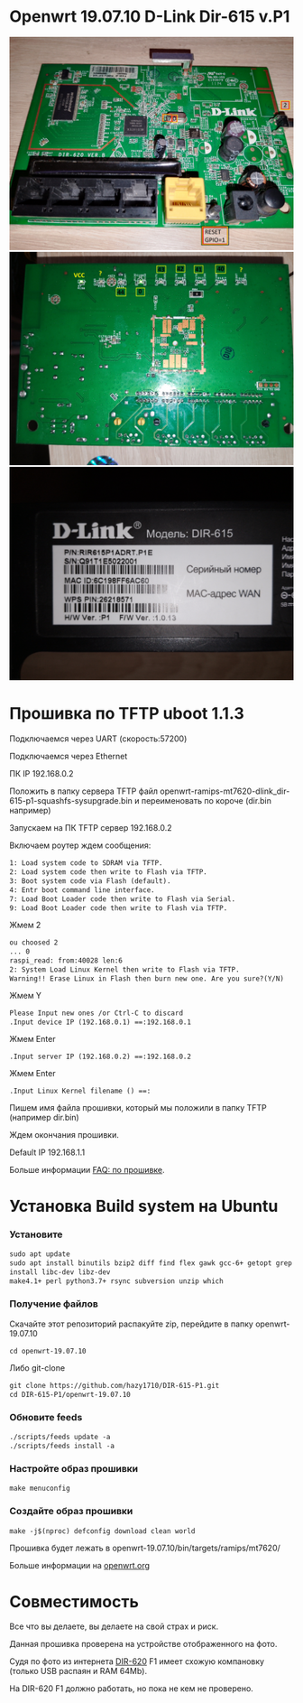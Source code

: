 # Openwrt 19.07.10 D-Link Dir-615 v.P1
![gpio2](img/gpio2.jpg)
![gpio](img/gpio.jpg)
![tag](img/tag.jpg)

# Прошивка по TFTP uboot 1.1.3
Подключаемся через UART (скорость:57200)

Подключаемся через Ethernet

ПК IP 192.168.0.2

Положить в папку сервера TFTP файл openwrt-ramips-mt7620-dlink_dir-615-p1-squashfs-sysupgrade.bin и переименовать по короче (dir.bin например)

Запускаем на ПК TFTP сервер 192.168.0.2 

Включаем роутер ждем сообщения:
```
1: Load system code to SDRAM via TFTP.
2: Load system code then write to Flash via TFTP.
3: Boot system code via Flash (default).
4: Entr boot command line interface.
7: Load Boot Loader code then write to Flash via Serial.
9: Load Boot Loader code then write to Flash via TFTP.
```
Жмем 2
```
ou choosed 2
... 0
raspi_read: from:40028 len:6
2: System Load Linux Kernel then write to Flash via TFTP.
Warning!! Erase Linux in Flash then burn new one. Are you sure?(Y/N)
```
Жмем Y
```
Please Input new ones /or Ctrl-C to discard
.Input device IP (192.168.0.1) ==:192.168.0.1
```
Жмем Enter
```
.Input server IP (192.168.0.2) ==:192.168.0.2
```
Жмем Enter
```
.Input Linux Kernel filename () ==:
```
Пишем имя файла прошивки, который мы положили в папку TFTP (например dir.bin)

Ждем окончания прошивки.

Default IP 192.168.1.1

Больше информации [FAQ: по прошивке](https://habr.com/ru/articles/192414/).

# Установка Build system на Ubuntu
### Установите
```
sudo apt update
sudo apt install binutils bzip2 diff find flex gawk gcc-6+ getopt grep install libc-dev libz-dev
make4.1+ perl python3.7+ rsync subversion unzip which
```
### Получение файлов
Скачайте этот репозиторий распакуйте zip, перейдите в папку openwrt-19.07.10
```
cd openwrt-19.07.10
```
Либо git-clone
```
git clone https://github.com/hazy1710/DIR-615-P1.git
cd DIR-615-P1/openwrt-19.07.10
```
### Обновите feeds
```
./scripts/feeds update -a
./scripts/feeds install -a
 ```
### Настройте образ прошивки
```
make menuconfig
```
### Создайте образ прошивки
```
make -j$(nproc) defconfig download clean world
```
Прошивка будет лежать в openwrt-19.07.10/bin/targets/ramips/mt7620/

Больше информации на [openwrt.org](https://openwrt.org/)

# Совместимость
Все что вы делаете, вы делаете на свой страх и риск.

Данная прошивка проверена на устройстве отображенного на фото.

Судя по фото из интернета [DIR-620](https://openwrt.org/toh/d-link/dir-620) F1 имеет схожую компановку (только USB распаян и RAM 64Mb).

На DIR-620 F1 должно работать, но пока не кем не проверено.
